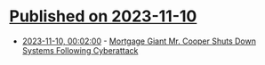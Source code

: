 # [Published on 2023-11-10](index.md)

* [2023-11-10, 00:02:00](https://it.slashdot.org/story/23/11/09/2147246/mortgage-giant-mr-cooper-shuts-down-systems-following-cyberattack?utm_source=rss1.0mainlinkanon&utm_medium=feed) - [Mortgage Giant Mr. Cooper Shuts Down Systems Following Cyberattack](https://it.slashdot.org/story/23/11/09/2147246/mortgage-giant-mr-cooper-shuts-down-systems-following-cyberattack?utm_source=rss1.0mainlinkanon&utm_medium=feed)
